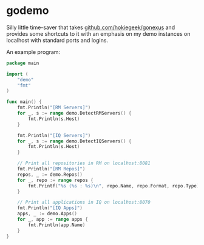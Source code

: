 # godemo

Silly little time-saver that takes [github.com/hokiegeek/gonexus](//github.com/hokiegeek/gonexus) and provides some shortcuts to it with an emphasis on my demo instances on localhost with standard ports and logins.

An example program:
```go
package main

import (
	"demo"
	"fmt"
)

func main() {
	fmt.Println("[RM Servers]")
	for _, s := range demo.DetectRMServers() {
		fmt.Println(s.Host)
	}

	fmt.Println("[IQ Servers]")
	for _, s := range demo.DetectIQServers() {
		fmt.Println(s.Host)
	}

	// Print all repositories in RM on localhost:8081
	fmt.Println("[RM Repos]")
	repos, _ := demo.Repos()
	for _, repo := range repos {
		fmt.Printf("%s (%s : %s)\n", repo.Name, repo.Format, repo.Type)
	}

	// Print all applications in IQ on localhost:8070
	fmt.Println("[IQ Apps]")
	apps, _ := demo.Apps()
	for _, app := range apps {
		fmt.Println(app.Name)
	}
}
```
